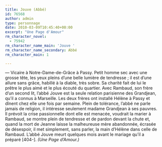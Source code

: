 ```yaml
---
title: Jouve (Abbé)
id: 76568
author: admin
type: personnage
date: 2010-03-09T10:45:40+00:00
excerpt: "Une Page d'Amour"
rm_character_novel:
  - 75942
rm_character_name_main: 'Jouve '
rm_character_name_secondary: Abbé
rm_character_main: 1

---
```

— Vicaire à Notre-Dame-de-Grâce à Passy. Petit homme sec avec une grosse tête, les yeux pleins d&rsquo;une belle lumière de tendresse ; il est d&rsquo;une allure sans grâce, habillé à la diable, très sobre. Sa charité fait de lui le prêtre le plus aimé et le plus écouté du quartier. Avec Rambaud, son frère d&rsquo;un second lit, l&rsquo;abbé Jouve est la seule relation parisienne des Grandjean, qu&rsquo;il a connus à Marseille. Les deux frères ont installé Hélène à Passy et dînent chez elle une fois par semaine. Plein de tolérance, l&rsquo;abbé ne parle jamais de religion, il intéresse seulement madame Grandjean à ses pauvres. Il prévoit la crise passionnelle dont elle est menacée, voudrait la marier à Rambaud, se montre plein de tendresse et de pardon devant la chute et, quand la mort de Jeanne laisse la malheureuse mère abandonnée, écrasée de désespoir, il met simplement, sans parler, la main d&rsquo;Hélène dans celle de Rambaud. L&rsquo;abbé Jouve meurt quelques mois avant le mariage qu&rsquo;il a préparé [404-]. _(Une Page d&rsquo;Amour.)_